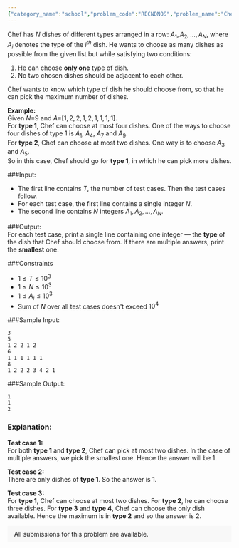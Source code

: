 ```yaml
---
{"category_name":"school","problem_code":"RECNDNOS","problem_name":"Chef and Numbers","problemComponents":{"constraints":"","constraintsState":false,"subtasks":"","subtasksState":false,"inputFormat":"","inputFormatState":false,"outputFormat":"","outputFormatState":false,"sampleTestCases":{}},"video_editorial_url":"","languages_supported":{"0":"CPP14","1":"C","2":"JAVA","3":"PYTH 3.6","4":"CPP17","5":"PYTH","6":"PYP3","7":"CS2","8":"ADA","9":"PYPY","10":"TEXT","11":"PAS fpc","12":"NODEJS","13":"RUBY","14":"PHP","15":"GO","16":"HASK","17":"TCL","18":"PERL","19":"SCALA","20":"LUA","21":"kotlin","22":"BASH","23":"JS","24":"LISP sbcl","25":"rust","26":"PAS gpc","27":"BF","28":"CLOJ","29":"R","30":"D","31":"CAML","32":"FORT","33":"ASM","34":"swift","35":"FS","36":"WSPC","37":"LISP clisp","38":"SQL","39":"SCM guile","40":"PERL6","41":"ERL","42":"CLPS","43":"ICK","44":"NICE","45":"PRLG","46":"ICON","47":"COB","48":"SCM chicken","49":"PIKE","50":"SCM qobi","51":"ST","52":"NEM"},"max_timelimit":1,"source_sizelimit":50000,"problem_author":"rishup_nitdgp","problem_tester":null,"date_added":"21-04-2020","tags":{"0":"cakewalk","1":"hashing","2":"rc122020","3":"rishup_nitdgp","4":"rishup_nitdgp","5":"sachin_yadav"},"problem_difficulty_level":"Cakewalk","best_tag":"","editorial_url":"https://discuss.codechef.com/problems/RECNDNOS","time":{"view_start_date":1588010400,"submit_start_date":1588010400,"visible_start_date":1588010400,"end_date":1735669800},"is_direct_submittable":false,"problemDiscussURL":"https://discuss.codechef.com/search?q=RECNDNOS","is_proctored":false,"visitedContests":{},"layout":"problem"}
---
```

Chef has $N$ dishes of different types arranged in a row: $A_1, A_2, \ldots, A_N$, where $A_i$ denotes the type of the $i^{th}$ dish. He wants to choose as many dishes as possible from the given list but while satisfying two conditions: 

1.  He can choose **only one** type of dish.   
2.  No two chosen dishes should be adjacent to each other. 

Chef wants to know which type of dish he should choose from, so that he can pick the maximum number of dishes.

**Example:**      
Given $N$=$9$ and $A$=$[1, 2, 2, 1, 2, 1, 1, 1, 1]$.   
For **type 1**, Chef can choose at most four dishes. One of the ways to choose four dishes of type 1 is $A_1$, $A_4$, $A_7$ and $A_9$.   
For **type 2**, Chef can choose at most two dishes. One way is to choose $A_3$ and $A_5$.  
So in this case, Chef should go for **type 1**, in which he can pick more dishes.

###Input:
- The first line contains $T$, the number of test cases. Then the test cases follow.
- For each test case, the first line contains a single integer $N$.
- The second line contains $N$ integers $A_1, A_2, \ldots, A_N$. 

###Output:    
For each test case, print a single line containing one integer ― the **type** of the dish that Chef should choose from. If there are multiple answers, print the **smallest** one.

###Constraints   
- $1 \le T \le 10^3$
- $1 \le N \le 10^3$
- $1 \le A_i \le 10^3$
- Sum of $N$ over all test cases doesn't exceed $10^4$

###Sample Input:
```
3
5
1 2 2 1 2
6
1 1 1 1 1 1
8
1 2 2 2 3 4 2 1
```

###Sample Output:
```
1
1
2
```

### Explanation:

**Test case 1:**   
For both **type 1** and **type 2**, Chef can pick at most two dishes. In the case of multiple answers, we pick the smallest one. Hence the answer will be $1$.

**Test case 2:**   
There are only dishes of **type 1**. So the answer is $1$.

**Test case 3:**   
For **type 1**, Chef can choose at most two dishes. For **type 2**, he can choose three dishes. For **type 3** and **type 4**, Chef can choose the only dish available. Hence the maximum is in **type 2** and so the answer is $2$.

<aside style='background: #f8f8f8;padding: 10px 15px;'><div>All submissions for this problem are available.</div></aside>